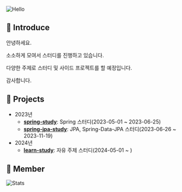 ![Hello](https://capsule-render.vercel.app/api?type=Waving&section=header&height=300&text=Hello👋&fontAlignX=50&fontAlignY=45&color=gradient&fontSize=100&fontColor=ffffff&desc=It's%20ISFX-Study%20GitHub)

## :triangular_flag_on_post: Introduce

안녕하세요. 

소소하게 모여서 스터디를 진행하고 있습니다.

다양한 주제로 스터디 및 사이드 프로젝트를 할 예정입니다.

감사합니다.

## :triangular_flag_on_post: Projects
+ 2023년
  + **[spring-study](https://github.com/ISFX-Study/spring-study)**: Spring 스터디(2023-05-01 ~ 2023-06-25)
  + **[spring-jpa-study](https://github.com/ISFX-Study/spring-jpa-study)**: JPA, Spring-Data-JPA 스터디(2023-06-26 ~ 2023-11-19)
+ 2024년
  + **[learn-study](https://github.com/ISFX-Study/learn-study)**: 자유 주제 스터디(2024-05-01 ~ )
<!--
[![Graph](https://activity-graph.herokuapp.com/graph?username=pej4303&theme=xcode)](https://github.com/ashutosh00710/github-readme-activity-graph)  
-->

## :triangular_flag_on_post: Member
![Stats](https://github-readme-stats.vercel.app/api?username=pej4303&theme=theme=vision-friendly-dark)
